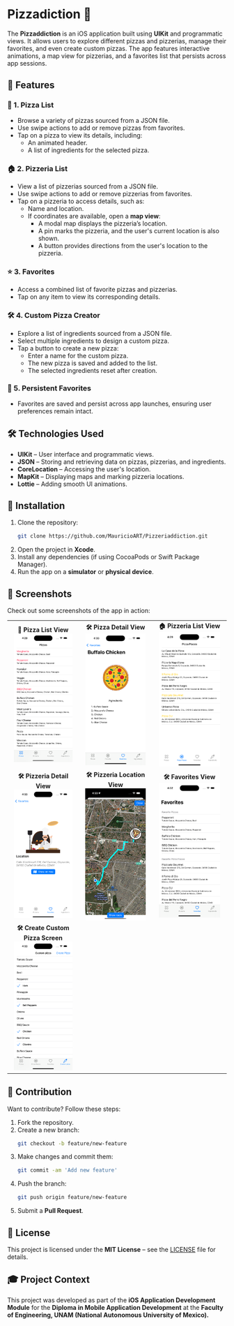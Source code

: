 # Pizzadiction 🍕

The **Pizzaddiction** is an iOS application built using **UIKit** and programmatic views. It allows users to explore different pizzas and pizzerias, manage their favorites, and even create custom pizzas. The app features interactive animations, a map view for pizzerias, and a favorites list that persists across app sessions.

## 📌 Features

### 🍕 1. Pizza List
- Browse a variety of pizzas sourced from a JSON file.
- Use swipe actions to add or remove pizzas from favorites.
- Tap on a pizza to view its details, including:
  - An animated header.
  - A list of ingredients for the selected pizza.

### 🏠 2. Pizzeria List
- View a list of pizzerias sourced from a JSON file.
- Use swipe actions to add or remove pizzerias from favorites.
- Tap on a pizzeria to access details, such as:
  - Name and location.
  - If coordinates are available, open a **map view**:
    - A modal map displays the pizzeria’s location.
    - A pin marks the pizzeria, and the user's current location is also shown.
    - A button provides directions from the user's location to the pizzeria.

### ⭐ 3. Favorites
- Access a combined list of favorite pizzas and pizzerias.
- Tap on any item to view its corresponding details.

### 🛠️ 4. Custom Pizza Creator
- Explore a list of ingredients sourced from a JSON file.
- Select multiple ingredients to design a custom pizza.
- Tap a button to create a new pizza:
  - Enter a name for the custom pizza.
  - The new pizza is saved and added to the list.
  - The selected ingredients reset after creation.

### 🔄 5. Persistent Favorites
- Favorites are saved and persist across app launches, ensuring user preferences remain intact.

## 🛠️ Technologies Used
- **UIKit** – User interface and programmatic views.
- **JSON** – Storing and retrieving data on pizzas, pizzerias, and ingredients.
- **CoreLocation** – Accessing the user's location.
- **MapKit** – Displaying maps and marking pizzeria locations.
- **Lottie** – Adding smooth UI animations.

## 🚀 Installation

1. Clone the repository:
   ```bash
   git clone https://github.com/MauricioART/Pizzeriaddiction.git
   ```
2. Open the project in **Xcode**.
3. Install any dependencies (if using CocoaPods or Swift Package Manager).
4. Run the app on a **simulator** or **physical device**.

## 📸 Screenshots
Check out some screenshots of the app in action:

<table>
  <tr>
    <td align="center">
      <strong>🍕 Pizza List View</strong><br>
      <img src="Images/PizzasView.png" width="90%">
    </td>
    <td align="center">
      <strong>🛠️ Pizza Detail View</strong><br>
      <img src="Images/PizzaDetailView.png" width="90%">
    </td>
    <td align="center">
      <strong>🏠 Pizzeria List View</strong><br>
      <img src="Images/PizzeriasView.png" width="90%">
    </td>
  </tr>
  <tr>
    <td align="center">
      <strong>🛠️ Pizzeria Detail View</strong><br>
      <img src="Images/PizzeriaDetailView.png" width="90%">
    </td>
    <td align="center">
      <strong>🛠️ Pizzeria Location View</strong><br>
      <img src="Images/PizzeriaLocationView.png" width="90%">
    </td>
    <td align="center">
      <strong>🛠️ Favorites View</strong><br>
      <img src="Images/FavoritesView.png" width="90%">
    </td>
  </tr>
  <tr>
    <td align="center" colspan="1">
      <strong>🛠️ Create Custom Pizza Screen</strong><br>
      <img src="Images/CustomePizzaView.png" width="90%">
    </td>
  </tr>
</table>



## 🤝 Contribution
Want to contribute? Follow these steps:

1. Fork the repository.
2. Create a new branch:
   ```bash
   git checkout -b feature/new-feature
   ```
3. Make changes and commit them:
   ```bash
   git commit -am 'Add new feature'
   ```
4. Push the branch:
   ```bash
   git push origin feature/new-feature
   ```
5. Submit a **Pull Request**.

## 📜 License
This project is licensed under the **MIT License** – see the [LICENSE](LICENSE) file for details.

## 🎓 Project Context
This project was developed as part of the **iOS Application Development Module** for the **Diploma in Mobile Application Development** at the **Faculty of Engineering, UNAM (National Autonomous University of Mexico).**


